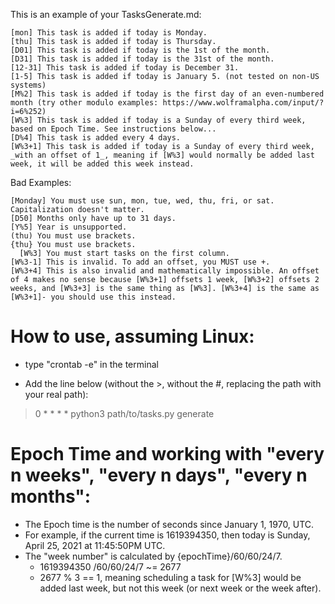 This is an example of your TasksGenerate.md:
```
[mon] This task is added if today is Monday.
[thu] This task is added if today is Thursday.
[D01] This task is added if today is the 1st of the month.
[D31] This task is added if today is the 31st of the month.
[12-31] This task is added if today is December 31.
[1-5] This task is added if today is January 5. (not tested on non-US systems)
[M%2] This task is added if today is the first day of an even-numbered month (try other modulo examples: https://www.wolframalpha.com/input/?i=6%252)
[W%3] This task is added if today is a Sunday of every third week, based on Epoch Time. See instructions below...
[D%4] This task is added every 4 days.
[W%3+1] This task is added if today is a Sunday of every third week, _with an offset of 1_, meaning if [W%3] would normally be added last week, it will be added this week instead.
```

Bad Examples:
```
[Monday] You must use sun, mon, tue, wed, thu, fri, or sat. Capitalization doesn't matter.
[D50] Months only have up to 31 days.
[Y%5] Year is unsupported.
(thu) You must use brackets.
{thu} You must use brackets.
  [W%3] You must start tasks on the first column.
[W%3-1] This is invalid. To add an offset, you MUST use +.
[W%3+4] This is also invalid and mathematically impossible. An offset of 4 makes no sense because [W%3+1] offsets 1 week, [W%3+2] offsets 2 weeks, and [W%3+3] is the same thing as [W%3]. [W%3+4] is the same as [W%3+1]- you should use this instead.
```

# How to use, assuming Linux:
- type "crontab -e" in the terminal

- Add the line below (without the >, without the #, replacing the path with your real path):
> 0 * * * * python3 path/to/tasks.py generate


# Epoch Time and working with "every n weeks", "every n days", "every n months":
- The Epoch time is the number of seconds since January 1, 1970, UTC.
- For example, if the current time is 1619394350, then today is Sunday, April 25, 2021 at 11:45:50PM UTC.
- The "week number" is calculated by {epochTime}/60/60/24/7.
    - 1619394350 /60/60/24/7 ~= 2677
    - 2677 % 3 == 1, meaning scheduling a task for [W%3] would be added last week, but not this week (or next week or the week after).
